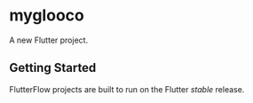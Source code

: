 # myglooco

A new Flutter project.

## Getting Started

FlutterFlow projects are built to run on the Flutter _stable_ release.
